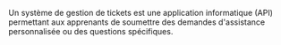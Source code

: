 Un système de gestion de tickets est une application informatique (API) permettant aux apprenants de soumettre des demandes d'assistance personnalisée ou des questions spécifiques.
